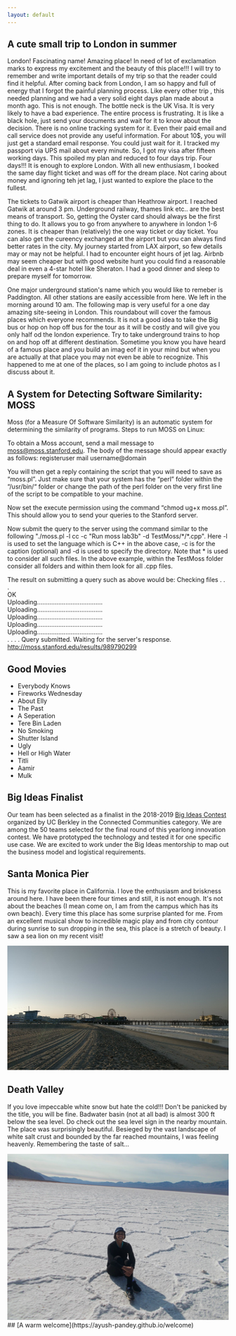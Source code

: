 ```yaml
---
layout: default
---
```


## A cute small trip to London in summer
London! Fascinating name! Amazing place! In need of lot of exclamation marks to express my excitement and the beauty of this place!!! I will try to remember and write important details of my trip so that the reader could find it helpful. After coming back from London, I am so happy and full of energy that I forgot the painful planning process. Like every other trip , this needed planning and we had a very solid eight days plan made about a month ago. This is not enough. The bottle neck is the UK Visa. It is very likely to have a bad experience. The entire process is frustrating. It is like a black hole, just send your documents and wait for it to know about the decision. There is no online tracking system for it. Even their paid email and call service does not provide any useful information. For about 10$, you will just get a standard email response. You could just wait for it. I tracked my passport via UPS mail about every minute. So, I got my visa after fifteen working days. This spoiled my plan and reduced to four days trip. Four days!!! It is enough to explore London. With all new enthusiasm, I booked the same day flight ticket and was off for the dream place. Not caring about money and ignoring teh jet lag, I just wanted to explore the place to the fullest. 

The tickets to Gatwik airport is cheaper than Heathrow airport. I reached Gatwik at around 3 pm. Underground railway, thames link etc.. are the best means of transport. So, getting the Oyster card should always be the first thing to do. It allows you to go from anywhere to anywhere in london 1-6 zones. It is cheaper than (relatively) the one way ticket or day ticket. You can also get the cureency exchanged at the airport but you can always find better rates in the city. My journey started from LAX airport, so few details may or may not be helpful. I had to encounter eight hours of jet lag. Airbnb may seem cheaper but with good website hunt you could find a reasonable deal in even a 4-star hotel like Sheraton. I had a good dinner and sleep to prepare myself for tomorrow.

One major underground station's name which you would like to remeber is Paddington. All other stations are easily accessible from here. We left in the morning around 10 am. The following map is very useful for a one day amazing site-seeing in London. This roundabout will cover the famous places which everyone recommends. It is not a good idea to take the Big bus or hop on hop off bus for the tour as it will be costly and will give you only half od the london experience. Try to take underground trains to hop on and hop off at different destination. Sometime you know you have heard of a famous place and you build an imag eof it in your mind but when you are actually at that place you may not even be able to recognize. This happened to me at one of the places, so I am going to include photos as I discuss about it. 




## A System for Detecting Software Similarity: MOSS
Moss (for a Measure Of Software Similarity) is an automatic system for determining the similarity of programs.
Steps to run MOSS on Linux:

To obtain a Moss account, send a mail message to moss@moss.stanford.edu. The body of the message should appear exactly as follows:
registeruser 
mail username@domain

You will then get a reply containing the script that you will need to save as “moss.pl”. Just make sure that your system has the “perl” folder within the “/usr/bin/“ folder or change the path of the perl folder on the very first line of the script to be compatible to your machine.

Now set the execute permission using the command “chmod ug+x moss.pl”. This should allow you to send your queries to the Stanford server. 

Now submit the query to the server using the command similar to the following "./moss.pl -l cc -c "Run moss lab3b" -d TestMoss/&#42;/&#42;.cpp". Here -l is used to set the language which is C++ in the above case, -c is for the caption (optional) and -d is used to specify the directory. Note that &#42; is used to consider all such files. In the above example, within the TestMoss folder consider all folders and within them look for all .cpp files.

The result on submitting a query such as above would be:
Checking files . . .<br />
OK <br />
Uploading..................................... <br />
Uploading..................................... <br />
Uploading..................................... <br />
Uploading..................................... <br />
Uploading..................................... <br />
.
.
.
.
Query submitted.  Waiting for the server's response. <br />
http://moss.stanford.edu/results/989790299 <br />



## Good Movies
<ul>
  <li>Everybody Knows</li>
  <li>Fireworks Wednesday</li>
  <li>About Elly</li>
  <li>The Past</li>
  <li>A Seperation</li>
  <li>Tere Bin Laden</li>
  <li>No Smoking</li>
  <li>Shutter Island</li>
  <li>Ugly</li>
  <li>Hell or High Water</li>
  <li>Titli</li>
  <li>Aamir</li>
  <li>Mulk</li>
</ul>


## Big Ideas Finalist
Our team has been selected as a finalist in the 2018-2019 <a href="https://bigideas.berkeley.edu/">Big Ideas Contest</a> organized by UC Berkley in the Connected Communities category. We are among the 50 teams selected for the final round of this yearlong innovation contest. We have prototyped the technology and tested it for one specific use case. We are excited to work under the Big Ideas mentorship to map out the business model and logistical requirements.


## Santa Monica Pier
This is my favorite place in California. I love the enthusiasm and briskness around here. I have been there four times and still, it is not enough. It's not about the beaches (I mean come on, I am from the campus which has its own beach). Every time this place has some surprise planted for me. From an excellent musical show to incredible magic play and from city contour during sunrise to sun dropping in the sea, this place is a stretch of beauty. I saw a sea lion on my recent visit!

<img src="santa.jpg" alt="santa monica">

## Death Valley
If you love impeccable white snow but hate the cold!!!
Don't be panicked by the title, you will be fine.
Badwater basin (not at all bad) is almost 300 ft below the sea level. Do check out the sea level sign in the nearby mountain. The place was surprisingly beautiful. Besieged by the vast landscape of white salt crust and bounded by the far reached mountains, I was feeling heavenly. Remembering the taste of salt...

<img src="DSCN0282.JPG" alt="badwater basin">
## [A warm welcome](https://ayush-pandey.github.io/welcome)

